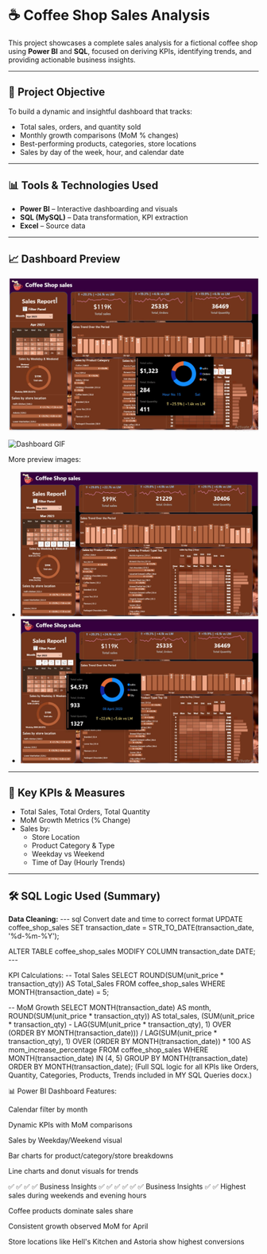 # ☕ Coffee Shop Sales Analysis

This project showcases a complete sales analysis for a fictional coffee shop using **Power BI** and **SQL**, focused on deriving KPIs, identifying trends, and providing actionable business insights.

---

## 📌 Project Objective

To build a dynamic and insightful dashboard that tracks:
- Total sales, orders, and quantity sold
- Monthly growth comparisons (MoM % changes)
- Best-performing products, categories, store locations
- Sales by day of the week, hour, and calendar date

---

## 📊 Tools & Technologies Used

- **Power BI** – Interactive dashboarding and visuals
- **SQL (MySQL)** – Data transformation, KPI extraction
- **Excel** – Source data

---

## 📈 Dashboard Preview

![Dashboard Preview](Coffee1.jpg)

![Dashboard GIF](Coffeeshop.gif)

More preview images:
- ![Coffee2](Coffee2.jpg)
- ![Coffee3](Coffee3.jpg)

---

## 🧮 Key KPIs & Measures

- Total Sales, Total Orders, Total Quantity
- MoM Growth Metrics (% Change)
- Sales by:
  - Store Location
  - Product Category & Type
  - Weekday vs Weekend
  - Time of Day (Hourly Trends)

---

## 🛠️ SQL Logic Used (Summary)

**Data Cleaning:**
--- sql
Convert date and time to correct format
UPDATE coffee_shop_sales
SET transaction_date = STR_TO_DATE(transaction_date, '%d-%m-%Y');

ALTER TABLE coffee_shop_sales
MODIFY COLUMN transaction_date DATE; ---

KPI Calculations:
-- Total Sales
SELECT ROUND(SUM(unit_price * transaction_qty)) AS Total_Sales
FROM coffee_shop_sales
WHERE MONTH(transaction_date) = 5;

-- MoM Growth
SELECT 
    MONTH(transaction_date) AS month,
    ROUND(SUM(unit_price * transaction_qty)) AS total_sales,
    (SUM(unit_price * transaction_qty) - LAG(SUM(unit_price * transaction_qty), 1)
    OVER (ORDER BY MONTH(transaction_date))) / LAG(SUM(unit_price * transaction_qty), 1)
    OVER (ORDER BY MONTH(transaction_date)) * 100 AS mom_increase_percentage
FROM coffee_shop_sales
WHERE MONTH(transaction_date) IN (4, 5)
GROUP BY MONTH(transaction_date)
ORDER BY MONTH(transaction_date);
(Full SQL logic for all KPIs like Orders, Quantity, Categories, Products, Trends included in MY SQL Queries docx.)

📊 Power BI Dashboard Features:

Calendar filter by month

Dynamic KPIs with MoM comparisons

Sales by Weekday/Weekend visual

Bar charts for product/category/store breakdowns

Line charts and donut visuals for trends

✅ ✅ ✅ ✅ Business Insights ✅ ✅ 
✅ ✅ ✅ ✅ Business Insights ✅ ✅ 
Highest sales during weekends and evening hours

Coffee products dominate sales share

Consistent growth observed MoM for April

Store locations like Hell's Kitchen and Astoria show highest conversions
